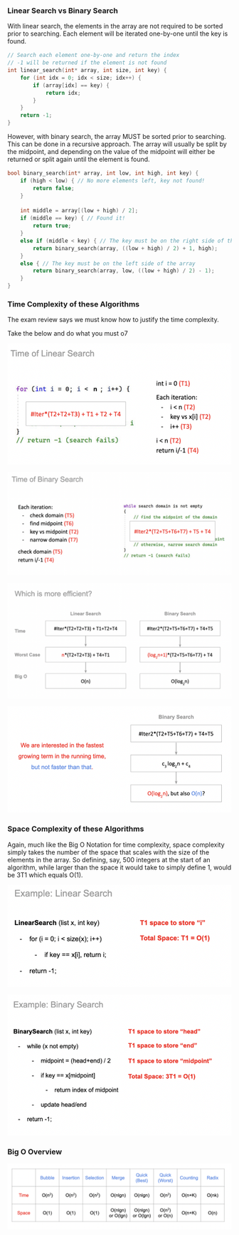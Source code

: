 ### Linear Search vs Binary Search

With linear search, the elements in the array are not required to be sorted prior to searching. Each element will be iterated one-by-one until the key is found.

```cpp
// Search each element one-by-one and return the index
// -1 will be returned if the element is not found
int linear_search(int* array, int size, int key) {
	for (int idx = 0; idx < size; idx++) {
		if (array[idx] == key) {
			return idx;
		}
	}
	return -1;
}
```

However, with binary search, the array MUST be sorted prior to searching. This can be done in a recursive approach. The array will usually be split by the midpoint, and depending on the value of the midpoint will either be returned or split again until the element is found.

```cpp
bool binary_search(int* array, int low, int high, int key) {
	if (high < low) { // No more elements left, key not found!
		return false;
	}

	int middle = array[(low + high) / 2];
	if (middle == key) { // Found it!
		return true;
	}
	else if (middle < key) { // The key must be on the right side of the array
		return binary_search(array, ((low + high) / 2) + 1, high);
	}
	else { // The key must be on the left side of the array
		return binary_search(array, low, ((low + high) / 2) - 1);
	}
}
```

### Time Complexity of these Algorithms

The exam review says we must know how to justify the time complexity.

Take the below and do what you must o7

![linearsearch](/images/linearsearch.png)

![binarysearch](/images/binarysearch.png)

![comparison](/images/comparison.png)

![whylog](/images/whylog.png)

### Space Complexity of these Algorithms

Again, much like the Big O Notation for time complexity, space complexity simply takes the number of the space that scales with the size of the elements in the array. So defining, say, 500 integers at the start of an algorithm, while larger than the space it would take to simply define 1, would be 3T1 which equals O(1). 

![linearspace](/images/linearspace.png)

![binaryspace](/images/binaryspace.png)

### Big O Overview

![overview](/images/overview.png)
